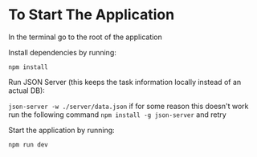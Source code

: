 # To Start The Application

In the terminal go to the root of the application

Install dependencies by running:

`npm install`

Run JSON Server (this keeps the task information locally instead of an actual DB):

`json-server -w ./server/data.json` if for some reason this doesn't work run the following command `npm install -g json-server` and retry

Start the application by running:

`npm run dev`

